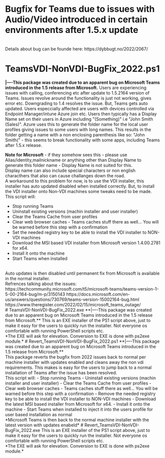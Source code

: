 # Bugfix for Teams due to issues with Audio/Video introduced in certain environments after 1.5.x update
<br>
Details about bug can be founde here: https://dybbugt.no/2022/2067/

# TeamsVDI-NonVDI-BugFix_2022.ps1
**|—-This package was created due to an apparent bug on Microsoft Teams introduced in the 1.5 release from Microsoft.**
 Users are experiencing issues with calling, conferencing etc after update to 1.5.2164 version of Teams.
 Issues revolve around the functionality is just not working, gives error etc. 
 Downgrading to 1.4 resolves the issue. But, Teams gets auto updated. 
 Users especcially affected are users with devices controlled via Endpoint Manager/intune Azure join etc. 
 Users then typically has a Display Name set on their users in Azure including "(Something)" i.e "John Smith (Sales)". 
 Azure uses this to generate the folder name for the local user profiles giving issues to some users with long names. 
 This results in the folder getting a name with a non enclosing parenthesis like so: "John Smith(" - this seems to break functionality with some apps, including Teams after 1.5.x release. 
 
 **Note for Microsoft** - if they somehow sees this - please use Alias/identity,mailnickname or anything other than Display Name  to generate this folder name - Display Name is not suited for this.
 <br>
 Display name can also include special characters or non english characthers that also can cause challanges down the road.  
 A workaround to this problem for now, is to use the VDI installer, this installer has auto updated disabled when installed correctly.
 But, to install the VDI installer onto Non-VDI machines some tweaks need to be made.
 <br>
 This script will: 
 - Stop running Teams
 - Uninstall existing versions (machin installer and user installer)
 - Clear the Teams Cache from user profiles
 - Clear web browser caches - Teams caches stuff there as well... You will be warned before this step with a confirmation
 - Set the needed registry key to be able to install the VDI installer to NON-VDI machines
 - Download the MSI based VDI installer from Microsoft version 1.4.00.2781 for x64. 
 - Install it onto the machine
 - Start Teams when installed
 <br>
 Auto updates is then disabled until permanent fix from Microsoft is available in the normal installer.
<br>
Refrences talking about the issues: 
<br>
 https://techcommunity.microsoft.com/t5/microsoft-teams/teams-version-1-5-00-2164-bug/m-p/3150143
 https://docs.microsoft.com/en-us/answers/questions/730769/teams-version-15002164-bug.html
 https://www.theregister.com/2022/02/15/microsoft_teams_outage/
<br>
# TeamsVDI-NonVDI-BugFix_2022.exe
**|—-This package was created due to an apparent bug on Microsoft Teams introduced in the 1.5 release from Microsoft.**
This is an EXE installer of the PS1 script above, just to make it easy for the users to quickly run the installer.
Not everyone os comfortable with running PowerShell scripts etc. 
<br>
*The EXE will ask for elevation. Conversion to EXE is done with ps2exe module.* 
# Revert_TeamsVDI-NonVDI-BugFix_2022.ps1
**|—-This package was created due to an apparent bug on Microsoft Teams introduced in the 1.5 release from Microsoft.**
 <br>
This package reverts the bugfix from 2022 issues back to normal per machine installer with updates enabled and cleans away the non vdi requirements.
This makes is easy for the users to jump back to a normal installation of Teams after the issue has been resolved.
<br>
 This script will: 
 - Stop running Teams
 - Uninstall existing versions (machin installer and user installer)
 - Clear the Teams Cache from user profiles
 - Clear web browser caches - Teams caches stuff there as well... You will be warned before this step with a confirmation
 - Remove the needed registry key to be able to install the VDI installer to NON-VDI machines
 - Download the latest MSI based  installer from Microsoft for x64. 
 - Install it onto the machine
 - Start Teams when installed to inject it into the users profile for user based installation as normal
 <br>
*Microsoft Teams is then back to the normal machine installer with the latest version with updates enabeld*
# Revert_TeamsVDI-NonVDI-BugFix_2022.exe
This is an EXE installer of the PS1 script above, just to make it easy for the users to quickly run the installer.
Not everyone os comfortable with running PowerShell scripts etc. 
<br>
*The EXE will ask for elevation. Conversion to EXE is done with ps2exe module.* 